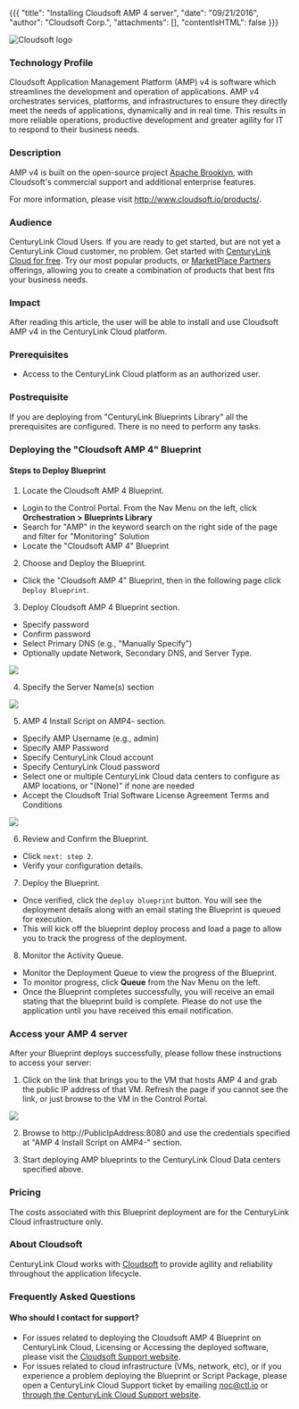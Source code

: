 {{{
  "title": "Installing Cloudsoft AMP 4 server",
  "date": "09/21/2016",
  "author": "Cloudsoft Corp.",
  "attachments": [],
  "contentIsHTML": false
}}}

![Cloudsoft logo](../../images/cloudsoft/cloudsoft-logo.jpg)

### Technology Profile
Cloudsoft Application Management Platform (AMP) v4 is software which streamlines the development and operation of applications. AMP v4 orchestrates services, platforms, and infrastructures to ensure they directly meet the needs of applications, dynamically and in real time. This results in more reliable operations, productive development and greater agility for IT to respond to their business needs.

### Description
AMP v4 is built on the open-source project [Apache Brooklyn](https://brooklyn.apache.org), with Cloudsoft's commercial support and additional enterprise features.

For more information, please visit http://www.cloudsoft.io/products/.

### Audience
CenturyLink Cloud Users.
If you are ready to get started, but are not yet a CenturyLink Cloud customer, no problem. Get started with [CenturyLink Cloud for free](https://www.ctl.io/free-trial/). Try our most popular products, or [MarketPlace Partners](https://www.ctl.io/marketplace/program/) offerings, allowing you to create a combination of products that best fits your business needs.

### Impact
After reading this article, the user will be able to install and use Cloudsoft AMP v4 in the CenturyLink Cloud platform.

### Prerequisites
* Access to the CenturyLink Cloud platform as an authorized user.

### Postrequisite
If you are deploying from "CenturyLink Blueprints Library" all the prerequisites are configured. There is no need to perform any tasks.

### Deploying the "Cloudsoft AMP 4" Blueprint

#### Steps to Deploy Blueprint
1. Locate the Cloudsoft AMP 4 Blueprint.
  * Login to the Control Portal. From the Nav Menu on the left, click **Orchestration > Blueprints Library**
  * Search for "AMP" in the keyword search on the right side of the page and filter for "Monitoring" Solution
  * Locate the "Cloudsoft AMP 4" Blueprint

2. Choose and Deploy the Blueprint.
  * Click the "Cloudsoft AMP 4" Blueprint, then in the following page click `Deploy Blueprint`.

3. Deploy Cloudsoft AMP 4 Blueprint section.
  * Specify password
  * Confirm password
  * Select Primary DNS (e.g., "Manually Specify")
  * Optionally update Network, Secondary DNS, and Server Type.
<img src="../../images/cloudsoft/amp401-customise-1.png">

4. Specify the Server Name(s) section
<img src="../../images/cloudsoft/amp401-customise-server-name.png">

5. AMP 4 Install Script on AMP4- section.
  * Specify AMP Username (e.g., admin)
  * Specify AMP Password
  * Specify CenturyLink Cloud account
  * Specify CenturyLink Cloud password
  * Select one or multiple CenturyLink Cloud data centers to configure as
     AMP locations, or "(None)" if none are needed
  * Accept the Cloudsoft Trial Software License Agreement Terms and Conditions
<img src="../../images/cloudsoft/amp401-customise-install-script.png">

6. Review and Confirm the Blueprint.
  * Click `next: step 2`.
  * Verify your configuration details.

7. Deploy the Blueprint.
  * Once verified, click the `deploy blueprint` button. You will see the deployment details along with an email stating the Blueprint is queued for execution.
  * This will kick off the blueprint deploy process and load a page to allow you to track the progress of the deployment.

8. Monitor the Activity Queue.
  * Monitor the Deployment Queue to view the progress of the Blueprint.
  * To monitor progress, click **Queue** from the Nav Menu on the left.
  * Once the Blueprint completes successfully, you will receive an email stating that the blueprint build is complete. Please do not use the application until you have received this email notification.


### Access your AMP 4 server
After your Blueprint deploys successfully, please follow these instructions to access your server:

1. Click on the link that brings you to the VM that hosts AMP 4 and grab the public IP address of that VM. Refresh the page if you cannot see the link, or just browse to the VM in the Control Portal.
<img src="../../images/cloudsoft/amp401-deployment.png">

2. Browse to http://PublicIpAddress:8080 and use the credentials specified at "AMP 4 Install Script on AMP4-" section.

3. Start deploying AMP blueprints to the CenturyLink Cloud Data centers specified above.

### Pricing
The costs associated with this Blueprint deployment are for the CenturyLink Cloud infrastructure only.

### About Cloudsoft
CenturyLink Cloud works with [Cloudsoft](http://www.cloudsoft.io) to provide agility and reliability throughout the application lifecycle.

### Frequently Asked Questions

#### Who should I contact for support?
* For issues related to deploying the Cloudsoft AMP 4 Blueprint on CenturyLink Cloud, Licensing or Accessing the deployed software, please visit the [Cloudsoft Support website](https://support.cloudsoft.io/).
* For issues related to cloud infrastructure (VMs, network, etc), or if you experience a problem deploying the Blueprint or Script Package, please open a CenturyLink Cloud Support ticket by emailing [noc@ctl.io](mailto:noc@ctl.io) or [through the CenturyLink Cloud Support website](https://t3n.zendesk.com/tickets/new).
